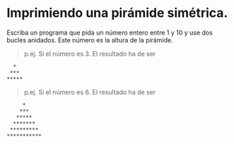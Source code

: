 # Imprimiendo una pirámide simétrica. 

Escriba un programa que pida un número entero entre 1 y 10 y use dos bucles anidados. Este número es la altura de la pirámide.

 

>p.ej.  Si el número es 3. El resultado ha de ser

```
  *
 ***
*****
```

>p.ej.  Si el número es 6. El resultado ha de ser

```
     *
    ***
   *****
  *******
 *********
***********
```